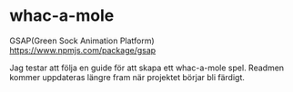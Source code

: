 # whac-a-mole

GSAP(Green Sock Animation Platform) https://www.npmjs.com/package/gsap

Jag testar att följa en guide för att skapa ett whac-a-mole spel. Readmen kommer uppdateras längre fram när projektet börjar bli färdigt.
